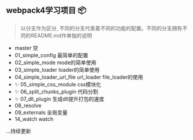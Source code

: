 ## webpack4学习项目 📦

> 以分支作为区分, 不同的分支代表着不同的功能的配置。不同的分支拥有不同的README.md作单独的说明

- master 空
- 01_simple_config 最简单的配置
- 02_simple_mode mode的简单使用
- 03_simple_loader loader的简单使用
- 04_simple_loader_url_file url_loader file_loader的使用
- ✨ 05_simple_css_module css模块化
- ✨ 06_split_chunks_plugin 代码分割
- ✨ 07_dll_plugin 生成dll提升打包的速度
- 08_resolve
- 09_externals 全局变量
- 14_watch watch

...持续更新